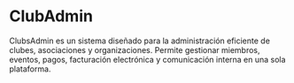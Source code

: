 # ClubAdmin
ClubsAdmin es un sistema diseñado para la administración eficiente de clubes, asociaciones y organizaciones. Permite gestionar miembros, eventos, pagos, facturación electrónica y comunicación interna en una sola plataforma.
